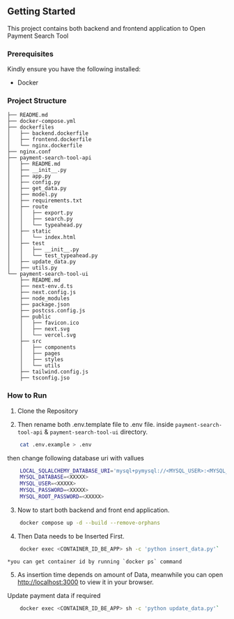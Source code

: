 ## Getting Started

This project contains both backend and frontend application to Open Payment Search Tool

### Prerequisites

Kindly ensure you have the following installed:
- Docker

### Project Structure

```
├── README.md
├── docker-compose.yml
├── dockerfiles
│   ├── backend.dockerfile
│   ├── frontend.dockerfile
│   └── nginx.dockerfile
├── nginx.conf
├── payment-search-tool-api
│   ├── README.md
│   ├── __init__.py
│   ├── app.py
│   ├── config.py
│   ├── get_data.py
│   ├── model.py
│   ├── requirements.txt
│   ├── route
│   │   ├── export.py
│   │   ├── search.py
│   │   └── typeahead.py
│   ├── static
│   │   └── index.html
│   ├── test
│   │   ├── __init__.py
│   │   └── test_typeahead.py
│   ├── update_data.py
│   ├── utils.py
└── payment-search-tool-ui
    ├── README.md
    ├── next-env.d.ts
    ├── next.config.js
    ├── node_modules
    ├── package.json
    ├── postcss.config.js
    ├── public
    │   ├── favicon.ico
    │   ├── next.svg
    │   └── vercel.svg
    ├── src
    │   ├── components
    │   ├── pages
    │   ├── styles
    │   └── utils
    ├── tailwind.config.js
    ├── tsconfig.jso
```


### How to Run

1. Clone the Repository

2. Then rename both .env.template file to .env file. inside `payment-search-tool-api` & `payment-search-tool-ui` directory. 
```bash
    cat .env.example > .env
```
then change following database uri with vallues

```bash
    LOCAL_SQLALCHEMY_DATABASE_URI='mysql+pymysql://<MYSQL_USER>:<MYSQL_PASSWORD>@db/<MYSQL_DATABASE>'
    MYSQL_DATABASE=<XXXXX>
    MYSQL_USER=<XXXXX>
    MYSQL_PASSWORD=<XXXXX>
    MYSQL_ROOT_PASSWORD=<XXXXX> 
```

3. Now to start both backend and front end application.
```bash
    docker compose up -d --build --remove-orphans
```

4. Then Data needs to be Inserted First.
```bash
    docker exec <CONTAINER_ID_BE_APP> sh -c 'python insert_data.py'`
```
    *you can get container id by running `docker ps` command

5. As insertion time depends on amount of Data, meanwhile you can open [http://localhost:3000](http://localhost:3000) to view it in your browser.

Update payment data if required
```bash
    docker exec <CONTAINER_ID_BE_APP> sh -c 'python update_data.py'`
```